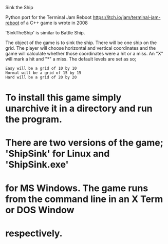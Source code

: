 
Sink the Ship

Python port for the Terminal Jam Reboot
<https://itch.io/jam/terminal-jam-reboot> of a C++ game is wrote in 2008

'SinkTheShip' is similar to Battle Ship.

The object of the game is to sink the ship. There will be one ship on the
grid. The player will choose horizontal and vertical coordinates and the game
will calculate whether those coordinates were a hit or a miss. An "X" will
mark a hit and "*" a miss. The default levels are set as so;

    Easy will be a grid of 10 by 10
    Normal will be a grid of 15 by 15
    Hard will be a grid of 20 by 20

# To install this game simply unarchive it in a directory and run the program.
# There are two versions of the game; 'ShipSink' for Linux and 'ShipSink.exe'
# for MS Windows. The game runs from the command line in an X Term or DOS Window
# respectively.
